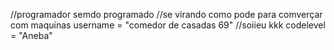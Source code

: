 //programador semdo programado
//se virando como pode para comverçar com maquinas
username = "comedor de casadas 69" //soiieu kkk
codelevel = "Aneba" 

